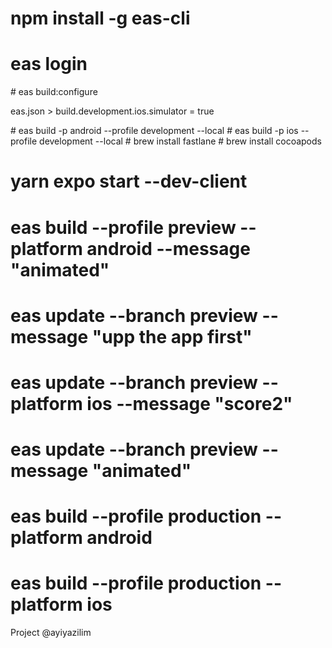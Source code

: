 # npm install -g eas-cli

# eas login

# eas build:configure

eas.json > build.development.ios.simulator = true

# eas build -p android --profile development --local
# eas build -p ios --profile development --local
# brew install fastlane
# brew install cocoapods

# yarn expo start --dev-client

# eas build --profile preview --platform android --message "animated"

# eas update --branch preview --message "upp the app first"

# eas update --branch preview --platform ios --message "score2"

# eas update --branch preview --message "animated"

# eas build --profile production --platform android

# eas build --profile production --platform ios

Project @ayiyazilim
